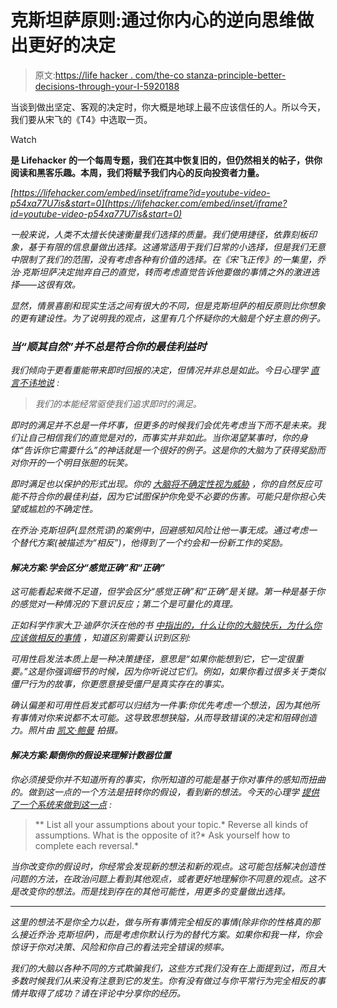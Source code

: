 # 克斯坦萨原则:通过你内心的逆向思维做出更好的决定

> 原文:[https://life hacker . com/the-co stanza-principle-better-decisions-through-your-I-5920188](https://lifehacker.com/the-costanza-principle-better-decisions-through-your-i-5920188)

当谈到做出坚定、客观的决定时，你大概是地球上最不应该信任的人。所以今天，我们要从宋飞的《T4》中选取一页。

Watch

[](http://lifehacker.com/tag/blast-from-the-past)**是 Lifehacker 的一个每周专题，我们在其中恢复旧的，但仍然相关的帖子，供你阅读和黑客乐趣。本周，我们将赋予我们内心的反向投资者力量。**

 *[https://lifehacker.com/embed/inset/iframe?id=youtube-video-p54xa77U7is&start=0](https://lifehacker.com/embed/inset/iframe?id=youtube-video-p54xa77U7is&start=0)* 

*一般来说，人类不太擅长快速衡量我们选择的质量。我们使用捷径，依靠刻板印象，基于有限的信息量做出选择。这通常适用于我们日常的小选择，但是我们无意中限制了我们的范围，没有考虑各种有价值的选择。在《宋飞正传》的一集里，乔治·克斯坦萨决定抛弃自己的直觉，转而考虑直觉告诉他要做的事情之外的激进选择——这很有效。*

*显然，情景喜剧和现实生活之间有很大的不同，但是克斯坦萨的相反原则比你想象的更有建设性。为了说明我的观点，这里有几个怀疑你的大脑是个好主意的例子。*

### *当“顺其自然”并不总是符合你的最佳利益时*

*我们倾向于更看重能带来即时回报的决定，但情况并非总是如此。今日心理学 [直言不讳地说](http://www.psychologytoday.com/blog/how-we-work/201109/are-you-training-yourself-fail) :*

> *我们的本能经常驱使我们追求即时的满足。*

*即时的满足并不总是一件坏事，但更多的时候我们会优先考虑当下而不是未来。我们让自己相信我们的直觉是对的，而事实并非如此。当你渴望某事时，你的身体“告诉你它需要什么”的神话就是一个很好的例子。这是你的大脑为了获得奖励而对你开的一个明目张胆的玩笑。*

*即时满足也以保护的形式出现。你的 [大脑将不确定性视为威胁](http://wagerlab.colorado.edu/files/papers/Thayer.meta.analysis.heart.rate.variability.pfc.NBR.12.pdf) ，你的自然反应可能不符合你的最佳利益，因为它试图保护你免受不必要的伤害。可能只是你担心失望或尴尬的不确定性。*

*在乔治·克斯坦萨(显然荒谬)的案例中，回避感知风险让他一事无成。通过考虑一个替代方案(被描述为“相反”)，他得到了一个约会和一份新工作的奖励。*

#### ***解决方案:学会区分“感觉正确”和“正确”***

*这可能看起来微不足道，但学会区分“感觉正确”和“正确”是关键。第一种是基于你的感觉对一种情况的下意识反应；第二个是可量化的真理。*

*正如科学作家大卫·迪萨尔沃在他的书 [*中指出的，什么让你的大脑快乐，为什么你应该做相反的事情*](http://www.amazon.com/gp/product/1616144831/?asc_campaign=InlineText&asc_refurl=https://lifehacker.com/the-costanza-principle-better-decisions-through-your-i-5920188&asc_source=&tag=kinjalifehackerlink-20) ，知道区别需要认识到区别:*

*可用性启发法本质上是一种决策捷径，意思是“如果你能想到它，它一定很重要。”这是你强调细节的时候，因为你听说过它们。例如，如果你看过很多关于类似僵尸行为的故事，你更愿意接受僵尸是真实存在的事实。*

*确认偏差和可用性启发式都可以归结为一件事:你优先考虑一个想法，因为其他所有事情对你来说都不太可能。这导致思想狭隘，从而导致错误的决定和阻碍创造力。*照片由* [*凯文·鲍曼*](http://www.flickr.com/photos/mokaiwen/3484590507/) 拍摄。*

#### ***解决方案:颠倒你的假设来理解计数器位置***

*你必须接受你并不知道所有的事实，你所知道的可能是基于你对事件的感知而扭曲的。做到这一点的一个方法是扭转你的假设，看到新的想法。今天的心理学 [提供了一个系统来做到这一点](http://www.psychologytoday.com/blog/creative-thinkering/201106/reversing-the-way-you-look-things) :*

> **   List all your assumptions about your topic.*   Reverse all kinds of assumptions. What is the opposite of it?*   Ask yourself how to complete each reversal.*

*当你改变你的假设时，你经常会发现新的想法和新的观点。这可能包括解决创造性问题的方法，在政治问题上看到其他观点，或者更好地理解你不同意的观点。这不是改变你的想法。而是找到存在的其他可能性，用更多的变量做出选择。*

* * *

*这里的想法不是你全力以赴，做与所有事情完全相反的事情(除非你的性格真的那么接近乔治·克斯坦萨)，而是考虑你默认行为的替代方案。如果你和我一样，你会惊讶于你对决策、风险和你自己的看法完全错误的频率。*

*我们的大脑以各种不同的方式欺骗我们，这些方式我们没有在上面提到过，而且大多数时候我们从来没有注意到它的发生。你有没有做过与你平常行为完全相反的事情并取得了成功？请在评论中分享你的经历。*